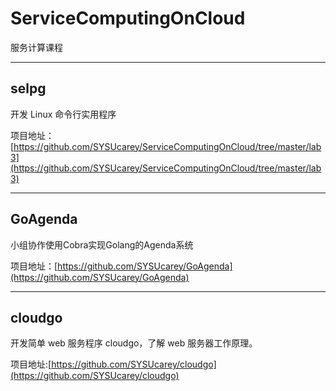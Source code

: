 # ServiceComputingOnCloud
服务计算课程

***

## selpg

开发 Linux 命令行实用程序

项目地址：[https://github.com/SYSUcarey/ServiceComputingOnCloud/tree/master/lab3](https://github.com/SYSUcarey/ServiceComputingOnCloud/tree/master/lab3) 

***

## GoAgenda

小组协作使用Cobra实现Golang的Agenda系统 

项目地址：[https://github.com/SYSUcarey/GoAgenda](https://github.com/SYSUcarey/GoAgenda)

***

## cloudgo

开发简单 web 服务程序 cloudgo，了解 web 服务器工作原理。 

项目地址:[https://github.com/SYSUcarey/cloudgo](https://github.com/SYSUcarey/cloudgo) 

